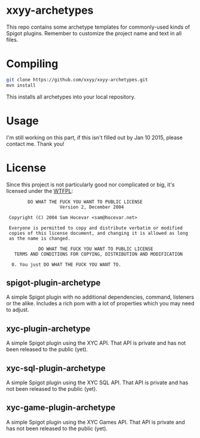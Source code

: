 xxyy-archetypes
===============
This repo contains some archetype templates for commonly-used kinds of Spigot plugins. Remember to customize the project
name and text in all files.

Compiling
=======
````bash
git clone https://github.com/xxyy/xxyy-archetypes.git
mvn install
````
This installs all archetypes into your local repository.

Usage
=====
I'm still working on this part, if this isn't filled out by Jan 10 2015, please contact me. Thank you!

License
=======
Since this project is not particularly good nor complicated or big, it's licensed under the [WTFPL](http://wtfpl.net):
````
        DO WHAT THE FUCK YOU WANT TO PUBLIC LICENSE
                    Version 2, December 2004

 Copyright (C) 2004 Sam Hocevar <sam@hocevar.net>

 Everyone is permitted to copy and distribute verbatim or modified
 copies of this license document, and changing it is allowed as long
 as the name is changed.

            DO WHAT THE FUCK YOU WANT TO PUBLIC LICENSE
   TERMS AND CONDITIONS FOR COPYING, DISTRIBUTION AND MODIFICATION

  0. You just DO WHAT THE FUCK YOU WANT TO.
````

spigot-plugin-archetype
-----------------------
A simple Spigot plugin with no additional dependencies, command, listeners or the alike. Includes a rich pom with
a lot of properties which you may need to adjust.

xyc-plugin-archetype
--------------------
A simple Spigot plugin using the XYC API. That API is private and has not been released to the public (yet).

xyc-sql-plugin-archetype
--------------------
A simple Spigot plugin using the XYC SQL API. That API is private and has not been released to the public (yet).

xyc-game-plugin-archetype
--------------------
A simple Spigot plugin using the XYC Games API. That API is private and has not been released to the public (yet).
